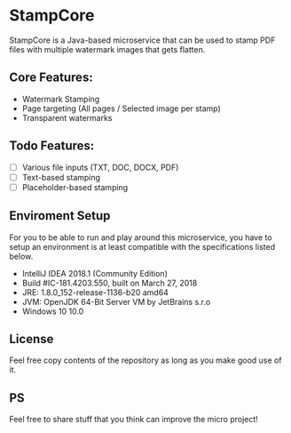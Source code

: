 # StampCore

StampCore is a Java-based microservice that can be used to stamp PDF files with multiple watermark images that gets flatten.

## Core Features:

- Watermark Stamping
- Page targeting (All pages / Selected image per stamp)
- Transparent watermarks

## Todo Features:

- [ ] Various file inputs (TXT, DOC, DOCX, PDF)
- [ ] Text-based stamping
- [ ] Placeholder-based stamping

## Enviroment Setup

For you to be able to run and play around this microservice, you have to setup an environment is at least compatible with the specifications listed below.

- IntelliJ IDEA 2018.1 (Community Edition)
- Build #IC-181.4203.550, built on March 27, 2018
- JRE: 1.8.0_152-release-1136-b20 amd64
- JVM: OpenJDK 64-Bit Server VM by JetBrains s.r.o
- Windows 10 10.0

## License

Feel free copy contents of the repository as long as you make good use of it.

## PS
Feel free to share stuff that you think can improve the micro project!
